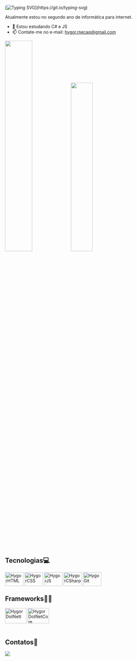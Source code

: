 [![Typing SVG](https://readme-typing-svg.herokuapp.com?font=Montserrat&weight=800&pause=1000&color=A456F7&=true&vCenter=true&width=800&lines=Olá+,+eu+sou+o+Hygor+e+sou+apaixonado+por+programação.🌌+;+Seja+bem+vindo(a)+ao+meu+perfil!)](https://git.io/typing-svg) 
<p>Atualmente estou no segundo ano de informática para internet.</p>

- 🌱 Estou estudando C# e JS
- 📫 Contate-me no e-mail: hygor.mecap@gmail.com

<div>
<picture>
<source
  srcset="https://github-readme-stats.vercel.app/api?username=HygorSX&show_icons=true&theme=midnight-purple"
/>
 <img width="42%" src="https://github-readme-stats.vercel.app/api?username=HygorSX&show_icons=true" />
</picture>
 <img width="37.6%"src="https://github-readme-stats.vercel.app/api/top-langs/?username=HygorSX&layout=compact&theme=midnight-purple" />
  </div>
  <div style="display: inline-block"><br>
    <h2>Tecnologias💻</h2>
  <img align="center" alt="HygorHTML" height="45" width="60" src="https://cdn.jsdelivr.net/gh/devicons/devicon/icons/html5/html5-original.svg" />
  <img align="center" alt="HygorCSS" height="45" width="60" src="https://cdn.jsdelivr.net/gh/devicons/devicon/icons/css3/css3-original.svg" />
  <img align="center" alt="HygorJS" height="45" width="60" src="https://cdn.jsdelivr.net/gh/devicons/devicon/icons/javascript/javascript-original.svg" /> 
  <img align="center" alt="HygorCSharp" height="45" width="60" src="https://cdn.jsdelivr.net/gh/devicons/devicon/icons/csharp/csharp-original.svg" />
  <img align="center" alt="HygoGit" height="45" width="60" src="https://cdn.jsdelivr.net/gh/devicons/devicon/icons/git/git-original.svg" />
  </div><br>

 <div>
 <h2>Frameworks👨‍💻</h2> 
<img alt="HygorDotNett" height="50" width="70" src="https://cdn.jsdelivr.net/gh/devicons/devicon/icons/dot-net/dot-net-plain-wordmark.svg" />
<img alt="HygorDotNetCore" height="50" width="70" src="https://cdn.jsdelivr.net/gh/devicons/devicon/icons/dotnetcore/dotnetcore-original.svg" /><br>
 </div>
 <div><br>
    <h2>Contatos📱</h2>
  <a href="https://www.linkedin.com/in/hygor-dev-backend/" target="_blank"><img src="https://img.shields.io/badge/LinkedIn-0077B5?style=for-the-badge&logo=linkedin&logoColor=white">
   </div>    

 





